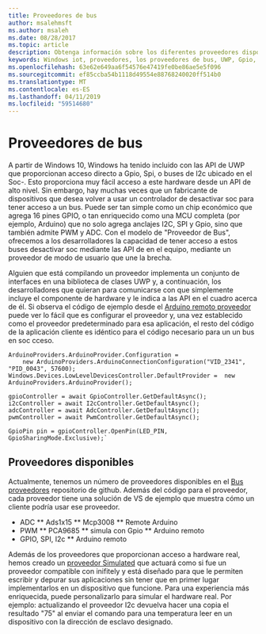 ```yaml
---
title: Proveedores de bus
author: msalehmsft
ms.author: msaleh
ms.date: 08/28/2017
ms.topic: article
description: Obtenga información sobre los diferentes proveedores disponibles a través de Windows 10 IoT Core.
keywords: Windows iot, proveedores, los proveedores de bus, UWP, Gpio, Spi
ms.openlocfilehash: 63e62e649aa6f54576e47419fe0be86ae5e5f096
ms.sourcegitcommit: ef85ccba54b1118d49554e88768240020ff514b0
ms.translationtype: MT
ms.contentlocale: es-ES
ms.lasthandoff: 04/11/2019
ms.locfileid: "59514680"
---
```

# <a name="bus-providers"></a>Proveedores de bus

A partir de Windows 10, Windows ha tenido incluido con las API de UWP que proporcionan acceso directo a Gpio, Spi, o buses de I2c ubicado en el Soc-. Esto proporciona muy fácil acceso a este hardware desde un API de alto nivel. Sin embargo, hay muchas veces que un fabricante de dispositivos que desea volver a usar un controlador de desactivar soc para tener acceso a un bus. Puede ser tan simple como un chip económico que agrega 16 pines GPIO, o tan enriquecido como una MCU completa (por ejemplo, Arduino) que no solo agrega anclajes I2C, SPI y Gpio, sino que también admite PWM y ADC. Con el modelo de "Proveedor de Bus", ofrecemos a los desarrolladores la capacidad de tener acceso a estos buses desactivar soc mediante las API de en el equipo, mediante un proveedor de modo de usuario que une la brecha. 

Alguien que está compilando un proveedor implementa un conjunto de interfaces en una biblioteca de clases UWP y, a continuación, los desarrolladores que quieran para comunicarse con que simplemente incluye el componente de hardware y le indica a las API en el cuadro acerca de él. Si observa el código de ejemplo desde el [Arduino remoto proveedor](https://github.com/ms-iot/BusProviders/tree/develop/Arduino) puede ver lo fácil que es configurar el proveedor y, una vez establecido como el proveedor predeterminado para esa aplicación, el resto del código de la aplicación cliente es idéntico para el código necesario para un un bus en soc cceso.  

```
ArduinoProviders.ArduinoProvider.Configuration = 
    new ArduinoProviders.ArduinoConnectionConfiguration("VID_2341", "PID_0043", 57600);
Windows.Devices.LowLevelDevicesController.DefaultProvider =  new ArduinoProviders.ArduinoProvider();

gpioController = await GpioController.GetDefaultAsync();
i2cController = await I2cController.GetDefaultAsync();
adcController = await AdcController.GetDefaultAsync();
pwmController = await PwmController.GetDefaultAsync();

GpioPin pin = gpioController.OpenPin(LED_PIN, GpioSharingMode.Exclusive);`
```

## <a name="available-providers"></a>Proveedores disponibles

Actualmente, tenemos un número de proveedores disponibles en el [Bus proveedores](https://github.com/ms-iot/BusProviders) repositorio de github. Además del código para el proveedor, cada proveedor tiene una solución de VS de ejemplo que muestra cómo un cliente podría usar ese proveedor. 

* ADC ** Ads1x15 ** Mcp3008 ** Remote Arduino
* PWM ** PCA9685 ** simula con Gpio ** Arduino remoto
* GPIO, SPI, I2c ** Arduino remoto

Además de los proveedores que proporcionan acceso a hardware real, hemos creado un [proveedor Simulated](https://github.com/ms-iot/BusProviders/tree/develop/SimulatedProvider) que actuará como si fue un proveedor compatible con inifitely y está diseñado para que le permiten escribir y depurar sus aplicaciones sin tener que en primer lugar implementarlos en un dispositivo que funcione. Para una experiencia más enriquecida, puede personalizarlo para simular el hardware real. Por ejemplo: actualizando el proveedor I2c devuelva hacer una copia el resultado "75" al enviar el comando para una temperatura leer en un dispositivo con la dirección de esclavo designado. 
